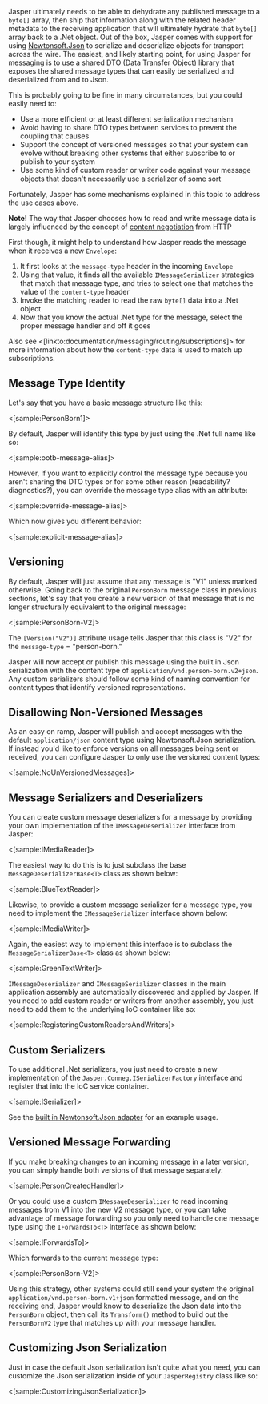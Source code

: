 <!--title:Reading, Writing, and Versioning Messages-->

Jasper ultimately needs to be able to dehydrate any published message to a `byte[]` array, then ship that information along with the related header
metadata to the receiving application that will ultimately hydrate that `byte[]` array back to a .Net object. Out of the box, Jasper comes with support for using [Newtonsoft.Json](https://www.newtonsoft.com/json) to serialize and deserialize objects for
transport across the wire. The easiest, and likely starting point, for using Jasper for messaging is to use a shared DTO (Data Transfer Object) library that
exposes the shared message types that can easily be serialized and deserialized from and to Json.

This is probably going to be fine in many circumstances, but you could easily need to:

* Use a more efficient or at least different serialization mechanism
* Avoid having to share DTO types between services to prevent the coupling that causes
* Support the concept of versioned messages so that your system can evolve without breaking other systems that either subscribe to or publish
  to your system
* Use some kind of custom reader or writer code against your message objects that doesn't necessarily use a serializer of some sort

Fortunately, Jasper has some mechanisms explained in this topic to address the use cases above.

<div class="alert alert-info"><b>Note!</b> The way that Jasper chooses how to read and write message data is largely influenced by the concept
of <a href="https://en.wikipedia.org/wiki/Content_negotiation">content negotiation</a> from HTTP</div>


First though, it might help to understand how Jasper reads the message when it receives a new `Envelope`:

1. It first looks at the `message-type` header in the incoming `Envelope`
1. Using that value, it finds all the available `IMessageSerializer` strategies that match that message type, and
   tries to select one that matches the value of the `content-type` header
1. Invoke the matching reader to read the raw `byte[]` data into a .Net object
1. Now that you know the actual .Net type for the message, select the proper message handler and off it goes

Also see <[linkto:documentation/messaging/routing/subscriptions]> for more information about how the `content-type` data is used to match up
subscriptions.

## Message Type Identity

Let's say that you have a basic message structure like this:

<[sample:PersonBorn1]>

By default, Jasper will identify this type by just using the .Net full name like so:

<[sample:ootb-message-alias]>

However, if you want to explicitly control the message type because you aren't sharing the DTO types or for some
other reason (readability? diagnostics?), you can override the message type alias with an attribute:

<[sample:override-message-alias]>

Which now gives you different behavior:

<[sample:explicit-message-alias]>


## Versioning

By default, Jasper will just assume that any message is "V1" unless marked otherwise.
Going back to the original `PersonBorn` message class in previous sections, let's say that you
create a new version of that message that is no longer structurally equivalent to the original message:

<[sample:PersonBorn-V2]>

The `[Version("V2")]` attribute usage tells Jasper that this class is "V2" for the `message-type` = "person-born."

Jasper will now accept or publish this message using the built in Json serialization with the content type of `application/vnd.person-born.v2+json`.
Any custom serializers should follow some kind of naming convention for content types that identify versioned representations.

## Disallowing Non-Versioned Messages

As an easy on ramp, Jasper will publish and accept messages with the default `application/json` content type using Newtonsoft.Json serialization.
If instead you'd like to enforce versions on all messages being sent or received, you can configure Jasper to only use the versioned content types:

<[sample:NoUnVersionedMessages]>


## Message Serializers and Deserializers

You can create custom message deserializers for a message by providing your own implementation of the `IMessageDeserializer` interface from Jasper:

<[sample:IMediaReader]>

The easiest way to do this is to just subclass the base `MessageDeserializerBase<T>` class as shown below:

<[sample:BlueTextReader]>

Likewise, to provide a custom message serializer for a message type, you need to implement the `IMessageSerializer` interface shown below:

<[sample:IMediaWriter]>

Again, the easiest way to implement this interface is to subclass the `MessageSerializerBase<T>` class as shown below:

<[sample:GreenTextWriter]>

`IMessageDeserializer` and `IMessageSerializer` classes in the main application assembly are automatically discovered and applied by Jasper. If you need to add custom
reader or writers from another assembly, you just need to add them to the underlying IoC container like so:

<[sample:RegisteringCustomReadersAndWriters]>


## Custom Serializers

To use additional .Net serializers, you just need to create a new implementation of the `Jasper.Conneg.ISerializerFactory` interface and register
that into the IoC service container.

<[sample:ISerializer]>

See the [built in Newtonsoft.Json adapter](https://github.com/JasperFx/jasper/blob/master/src/Jasper/Conneg/NewtonsoftSerializerFactory.cs) for an example usage.


## Versioned Message Forwarding

If you make breaking changes to an incoming message in a later version, you can simply handle both versions of that message separately:

<[sample:PersonCreatedHandler]>

Or you could use a custom `IMessageDeserializer` to read incoming messages from V1 into the new V2 message type, or you can take advantage of message forwarding
so you only need to handle one message type using the `IForwardsTo<T>` interface as shown below:

<[sample:IForwardsTo<PersonBornV2>]>

Which forwards to the current message type:

<[sample:PersonBorn-V2]>

Using this strategy, other systems could still send your system the original `application/vnd.person-born.v1+json` formatted
message, and on the receiving end, Jasper would know to deserialize the Json data into the `PersonBorn` object, then call its
`Transform()` method to build out the `PersonBornV2` type that matches up with your message handler.


## Customizing Json Serialization

Just in case the default Json serialization isn't quite what you need, you can customize the Json serialization inside
of your `JasperRegistry` class like so:

<[sample:CustomizingJsonSerialization]>




